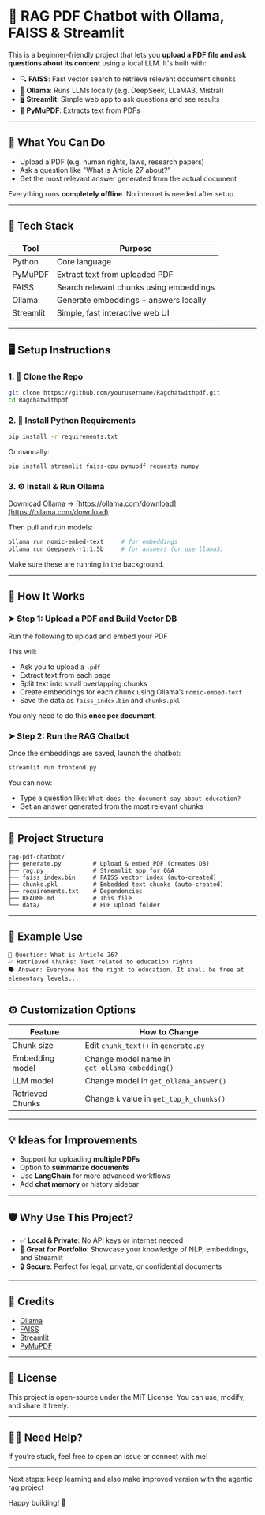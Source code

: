 # 🧠 RAG PDF Chatbot with Ollama, FAISS & Streamlit

This is a beginner-friendly project that lets you **upload a PDF file and ask questions about its content** using a local LLM. It's built with:

* 🔍 **FAISS**: Fast vector search to retrieve relevant document chunks
* 🧠 **Ollama**: Runs LLMs locally (e.g. DeepSeek, LLaMA3, Mistral)
* 🖥️ **Streamlit**: Simple web app to ask questions and see results
* 📄 **PyMuPDF**: Extracts text from PDFs

---

## 🚀 What You Can Do

* Upload a PDF (e.g. human rights, laws, research papers)
* Ask a question like "What is Article 27 about?"
* Get the most relevant answer generated from the actual document

Everything runs **completely offline**. No internet is needed after setup.

---

## 🧰 Tech Stack

| Tool      | Purpose                                 |
| --------- | --------------------------------------- |
| Python    | Core language                           |
| PyMuPDF   | Extract text from uploaded PDF          |
| FAISS     | Search relevant chunks using embeddings |
| Ollama    | Generate embeddings + answers locally   |
| Streamlit | Simple, fast interactive web UI         |

---

## 🖥️ Setup Instructions

### 1. 📁 Clone the Repo

```bash
git clone https://github.com/yourusername/Ragchatwithpdf.git
cd Ragchatwithpdf
```

### 2. 🐍 Install Python Requirements

```bash
pip install -r requirements.txt
```

Or manually:

```bash
pip install streamlit faiss-cpu pymupdf requests numpy
```

### 3. ⚙️ Install & Run Ollama

Download Ollama → [https://ollama.com/download](https://ollama.com/download)

Then pull and run models:

```bash
ollama run nomic-embed-text     # for embeddings
ollama run deepseek-r1:1.5b     # for answers (or use llama3)
```

Make sure these are running in the background.

---

## 📄 How It Works

### ➤ Step 1: Upload a PDF and Build Vector DB

Run the following to upload and embed your PDF


This will:

* Ask you to upload a `.pdf`
* Extract text from each page
* Split text into small overlapping chunks
* Create embeddings for each chunk using Ollama’s `nomic-embed-text`
* Save the data as `faiss_index.bin` and `chunks.pkl`

You only need to do this **once per document**.

### ➤ Step 2: Run the RAG Chatbot

Once the embeddings are saved, launch the chatbot:

```bash
streamlit run frontend.py
```

You can now:

* Type a question like: `What does the document say about education?`
* Get an answer generated from the most relevant chunks

---

## 📁 Project Structure

```
rag-pdf-chatbot/
├── generate.py         # Upload & embed PDF (creates DB)
├── rag.py              # Streamlit app for Q&A
├── faiss_index.bin     # FAISS vector index (auto-created)
├── chunks.pkl          # Embedded text chunks (auto-created)
├── requirements.txt    # Dependencies
├── README.md           # This file
└── data/               # PDF upload folder
```

---

## 💬 Example Use

```text
🧠 Question: What is Article 26?
✅ Retrieved Chunks: Text related to education rights
🗣 Answer: Everyone has the right to education. It shall be free at elementary levels...
```

---

## ⚙️ Customization Options

| Feature          | How to Change                                 |
| ---------------- | --------------------------------------------- |
| Chunk size       | Edit `chunk_text()` in `generate.py`          |
| Embedding model  | Change model name in `get_ollama_embedding()` |
| LLM model        | Change model in `get_ollama_answer()`         |
| Retrieved Chunks | Change `k` value in `get_top_k_chunks()`      |

---

## 💡 Ideas for Improvements

* Support for uploading **multiple PDFs**
* Option to **summarize documents**
* Use **LangChain** for more advanced workflows
* Add **chat memory** or history sidebar

---

## 🛡️ Why Use This Project?

* ✅ **Local & Private**: No API keys or internet needed
* 💼 **Great for Portfolio**: Showcase your knowledge of NLP, embeddings, and Streamlit
* 🔒 **Secure**: Perfect for legal, private, or confidential documents

---

## 🧠 Credits

* [Ollama](https://ollama.com)
* [FAISS](https://github.com/facebookresearch/faiss)
* [Streamlit](https://streamlit.io)
* [PyMuPDF](https://pymupdf.readthedocs.io)

---


## 📄 License

This project is open-source under the MIT License. You can use, modify, and share it freely.

---

## 🙋‍♂️ Need Help?

If you’re stuck, feel free to open an issue or connect with me!

---
Next steps:
   keep learning and also make improved version 
   with the agentic rag project
   

Happy building! 🚀
